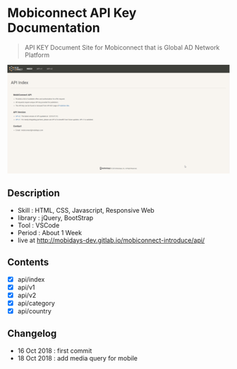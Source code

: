 # Mobiconnect API Key Documentation

> API KEY Document Site for Mobiconnect that is Global AD Network Platform


![Showing UI](/_info-img/info-mcapi-01.gif)

## Description
- Skill : HTML, CSS, Javascript, Responsive Web
- library : jQuery, BootStrap
- Tool : VSCode
- Period : About 1 Week
- live at http://mobidays-dev.gitlab.io/mobiconnect-introduce/api/

## Contents
- [x] api/index
- [x] api/v1
- [x] api/v2 
- [x] api/category 
- [x] api/country

## Changelog
- 16 Oct 2018 : first commit
- 18 Oct 2018 : add media query for mobile
